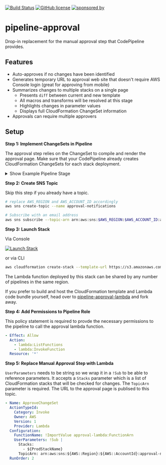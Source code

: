 [![Build Status](https://img.shields.io/travis/emdgroup/pipeline-approval/master.svg?style=flat-square)](https://travis-ci.org/emdgroup/pipeline-approval) [![GitHub license](https://img.shields.io/github/license/emdgroup/pipeline-approval.svg?style=flat-square)](https://github.com/emdgroup/pipeline-approval/blob/master/LICENSE) [![sponsored by](https://img.shields.io/badge/sponsored%20by-emdgroup.com-ff55aa.svg?style=flat-square)](http://emdgroup.com)

# pipeline-approval

Drop-in replacement for the manual approval step that CodePipeline provides.

## Features

* Auto-approves if no changes have been identified
* Generates temporary URL to approval web site that doesn't require AWS Console login (great for approving from mobile)
* Summarizes changes to multiple stacks on a single page
  * Presents `diff` between current and new template
  * All macros and transforms will be resolved at this stage
  * Highlights changes in parameter values
  * Displays full CloudFormation ChangeSet information
* Approvals can require multiple approvers

## Setup

**Step 1: Implement ChangeSets in Pipeline**

The approval step relies on the ChangeSet to compile and render the approval page. Make sure that your CodePipeline already creates CloudFormation ChangeSets for each stack deployment.

<details>
  <summary>Show Example Pipeline Stage</summary>

  Full example with explanations can be found [here](https://docs.aws.amazon.com/AWSCloudFormation/latest/UserGuide/continuous-delivery-codepipeline-basic-walkthrough.html).

  ```yaml
  - Name: ProdStage
    Actions:
    - Name: CreateChangeSet
      ActionTypeId:
        Category: Deploy
        Owner: AWS
        Provider: CloudFormation
        Version: '1'
      InputArtifacts:
        - Name: TemplateSource
      Configuration:
        ActionMode: CHANGE_SET_REPLACE
        RoleArn: !GetAtt [CFNRole, Arn]
        StackName: !Ref ProdStackName
        ChangeSetName: !Ref ChangeSetName
        TemplateConfiguration: !Sub "TemplateSource::${ProdStackConfig}"
        TemplatePath: !Sub "TemplateSource::${TemplateFileName}"
      RunOrder: '1'
    - Name: ApproveChangeSet
      ActionTypeId:
        Category: Approval
        Owner: AWS
        Provider: Manual
        Version: '1'
      Configuration:
        NotificationArn: !Ref CodePipelineSNSTopic
        CustomData: !Sub 'A new change set was created for the ${ProdStackName} stack. Do you want to implement the changes?'
      RunOrder: '2'
    - Name: ExecuteChangeSet
      ActionTypeId:
        Category: Deploy
        Owner: AWS
        Provider: CloudFormation
        Version: '1'
      Configuration:
        ActionMode: CHANGE_SET_EXECUTE
        ChangeSetName: !Ref ChangeSetName
        RoleArn: !GetAtt [CFNRole, Arn]
        StackName: !Ref ProdStackName
      RunOrder: '3'
  ```

</details>

**Step 2: Create SNS Topic**

Skip this step if you already have a topic.

```sh
# replace AWS_REGION and AWS_ACCOUNT_ID accordingly
aws sns create-topic --name approval-notifications

# Subscribe with an email address
aws sns subscribe --topic-arn arn:aws:sns:$AWS_REGION:$AWS_ACCOUNT_ID:approval-notifications --protocol email --endpoint-url your@email.com
```

**Step 3: Launch Stack**

Via Console

[![Launch Stack](https://cdn.rawgit.com/buildkite/cloudformation-launch-stack-button-svg/master/launch-stack.svg)](https://console.aws.amazon.com/cloudformation/home#/stacks/quickcreate?templateUrl=https%3A%2F%2Fs3.amazonaws.com%2Fpipeline-approval-us-east-1%2Frelease%2Fv1.0.0%2Flambda.template.yml&stackName=approval-lambda)

or via CLI

```sh
aws cloudformation create-stack --template-url https://s3.amazonaws.com/pipeline-approval-us-east-1/release/v1.0.0/lambda.template.yml --capabilities CAPABILITY_IAM --stack-name approval-lambda
```

The Lambda function deployed by this stack can be shared by any number of pipelines in the same region.

If you prefer to build and host the CloudFormation template and Lambda code bundle yourself, head over to [pipeline-approval-lambda](https://github.com/emdgroup/pipeline-approval-lambda) and fork away.

**Step 4: Add Permissions to Pipeline Role**

This policy statement is required to provde the necessary permissions to the pipeline to call the approval lambda function.

```yaml
- Effect: Allow
  Action:
    - lambda:ListFunctions
    - lambda:InvokeFunction
  Resource: '*'
```

**Step 5: Replace Manual Approval Step with Lambda**

`UserParameters` needs to be string so we wrap it in a `!Sub` to be able to reference parameters. It accepts a `Stacks` parameter which is a list of CloudFormation stacks that will be checked for changes. The `TopicArn` parameter is required. The URL to the approval page is publised to this topic.

```yaml
- Name: ApproveChangeSet
  ActionTypeId:
    Category: Invoke
    Owner: AWS
    Version: 1
    Provider: Lambda
  Configuration:
    FunctionName: !ImportValue approval-lambda:FunctionArn
    UserParameters: !Sub |
      Stacks:
        - ${ProdStackName}
      TopicArn: arn:aws:sns:${AWS::Region}:${AWS::AccountId}:approval-notifications
  RunOrder: 2
```
